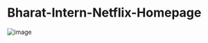 # Bharat-Intern-Netflix-Homepage
![image](https://github.com/user-attachments/assets/3e1c79a5-67be-4ecd-ba67-40bad1fe53e2)
